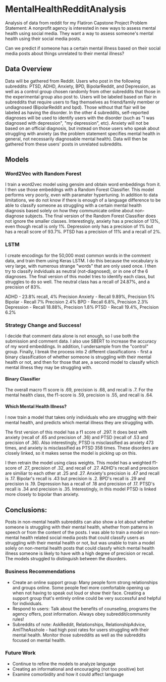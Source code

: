 # MentalHealthRedditAnalysis
Analysis of data from reddit for my Flatiron Capstone Project
Problem Statement:  A nonprofit agency is interested in new ways to assess mental health using social media.  They want a way to assess someone's mental health using their social media posts.

Can we predict if someone has a certain mental illness based on their social media posts about things unrelated to their mental illness?

## Data Overview

Data will be gathered from Reddit.   Users who post in the following subreddits: PTSD, ADHD, Anxiety, BPD, BipolarReddit, and Depression, as well as a control group chosen randomly from other subreddits that those in the experimental group also post to.
Users will be labeled based on flair in subreddits that require users to flag themselves as friend/family member or undiagnosed (BipolarReddit and bpd). Those without that flair will be labeled as having the disorder.   In the other 4 subreddits, self-reported diagnoses will be used to identify users with the disorder (such as "I was diagnosed with depression", "my depression", etc). Anxiety will not be based on an official diagnosis, but instead on those users who speak about struggling with anxiety (as the problem statement specifies mental health in general, not necessarily diagnosable mental health).  Data will then be gathered from these users' posts in unrelated subreddits.

## Models
### Word2Vec with Random Forest
I train a word2vec model using gensim and obtain word embeddings from it. I then use those embeddngs with a Random Forest Classifier. This model performs very poorly, even with paramater hypertuning. In addition to data limitations, we do not know if there is enough of a language difference to be able to classify someone as struggling with a certain mental health diagnosis based solely on how they communicate online about non-diagnose subjects.  The final version of the Random Forest Classifier does not ignore the smaller classes. Interestingly, anxiety has a precision of 13%, even though recall is only 1%.  Depression only has a precision of 1% but has a recall score of 93.7%. PTSD has a precision of 11% and a recall of 2%.

### LSTM 
I create encodings for the 50,000 most common words in the comment data, and train them using Keras LSTM. I do this because the vocabulary is very large, with numerous strange "words" that are only used once.  I then try to classify indviduals as neutral (not-diagnosed), or in one of the 6 diagnoses.  The final version of this model tries to identify each class, but struggles to do so well. The neutral class has a recall of 24.87%, and a precision of 83%.

ADHD - 23.8% recall, 4% Precision
Anxiety - Recall 9.89%, Precision 5%
Bipolar - Recall 7% Precision 2.4%
BPD - Recall 6.8%, Precision 2.3%
Depression - Recall 18.88%, Precision 1.8%
PTSD - Recall 19.4%, Precision 6.2%

### Strategy Change and Success! 
I decide that comment data alone is not enough, so I use both the submission and comment data. I also use SBERT to increase the accuracy of my word embeddings. In addition, I undersample from the "control" group. Finally, I break the process into 2 different classifications - first a binary classification of whether someone is struggling with their mental health or not, and then for those that are, a second model to classify which mental illness they may be struggling with.  

#### Binary Classifier
The overall macro f1 score is .69, precision is .68, and recall is .7. For the mental health class, the f1-score is .59, precision is .55, and recall is .64. 

#### Which Mental Health Illness?
I now train a model that takes only individuals who are strugglng with their mental health, and predicts which mental illness they are struggling with. 

The first version of this model has a f1 score of .297.  It does best with anxiety (recall of .65 and precision of .36) and PTSD (recall of .53 and precision of .36). Also interestingly, PTSD is misclassified as anxiety 473 times, and anxiety is misclassified as PTSD 358 times. These disorders are closely linked, so it makes sense the model is picking up on this.

I then retrain the model using class weights. This model has a weighted f1-score of .27, precision of .32, and recall of .27.  ADHD's recall and precision are similiar to each other at .25 and .27.  Anxiety's precision is .47 and recall is .17.  Bipolar's recall is .43 but precision is .2.  BPD's recall is .29 and precision is .19.  Depression has a recall of .18 and precision of .17.  PTSD's recall is .34 and precision is .35. Interestingly, in this model PTSD is linked more closely to bipolar than anxiety.  


## Conclusions: 
Posts in non-mental health subreddits can also show a lot about whether someone is struggling with their mental health, whether from patterns in speech or from the content of the posts. I was able to train a model on non-mental health related social media posts that could classify users as struggling with their mental health or not, but was unable to train a model solely on non-mental health posts that could classfy which mental health illness someone is likely to have with a high degree of precision or recall. The models struggled to distinguish between the disorders. 

### Business Recommendations
*   Create an online support group: Many people form strong relationships and groups online.  Some people feel more comfortable opening up when not having to speak out loud or show their face.  Creating a support group that's entirely online could be very successful and helpful for individuals. 
*   Respond to users: Talk about the benefits of counseling, programs the agency offers, post information.  Always obey subreddit/community rules! 
*   Subreddits of note: AskReddit, Relationships, RelationshipAdvice, AmITheAsshole - had high post rates for users struggling wth their mental health.  Monitor those subreddits as well as the subreddits focused on mental health. 

### Future Work
*   Continue to refine the models to analyze language
*   Creating an informational and encouraging (not too positive) bot 
*   Examine comorbidity and how it could affect language
